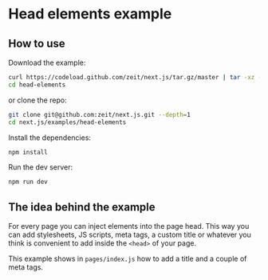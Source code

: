 
# Head elements example

## How to use

Download the example:

```bash
curl https://codeload.github.com/zeit/next.js/tar.gz/master | tar -xz --strip=2 next.js-master/examples/head-elements
cd head-elements
```

or clone the repo:

```bash
git clone git@github.com:zeit/next.js.git --depth=1
cd next.js/examples/head-elements
```

Install the dependencies:

```bash
npm install
```

Run the dev server:

```bash
npm run dev
```

## The idea behind the example

For every page you can inject elements into the page head. This way you can add stylesheets, JS scripts, meta tags, a custom title or whatever you think is convenient to add inside the `<head>` of your page.

This example shows in `pages/index.js` how to add a title and a couple of meta tags.

